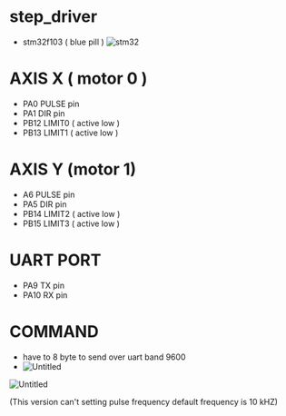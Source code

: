 
# step_driver
- stm32f103 ( blue pill )
![stm32](https://user-images.githubusercontent.com/22659037/110656134-3f5c1480-81f2-11eb-936f-16f0f31df7e9.png)
# AXIS X ( motor 0 )
-   PA0 PULSE pin
-   PA1 DIR pin
-   PB12 LIMIT0 ( active low )
-   PB13 LIMIT1 ( active low )
# AXIS Y (motor 1)
-   A6 PULSE pin
-   PA5 DIR pin
-   PB14 LIMIT2 ( active low )
-   PB15 LIMIT3 ( active low )
# UART PORT
-   PA9 TX pin
-   PA10 RX pin
# COMMAND
- have to 8 byte to send over uart band 9600
- ![Untitled](https://user-images.githubusercontent.com/22659037/110591470-b28e6800-81ab-11eb-91b5-e42c9e1bb719.png)

![Untitled](https://user-images.githubusercontent.com/22659037/110590740-c4bbd680-81aa-11eb-952e-f4dc5b0a9269.png)



(This version can't setting pulse frequency default frequency is 10 kHZ)
